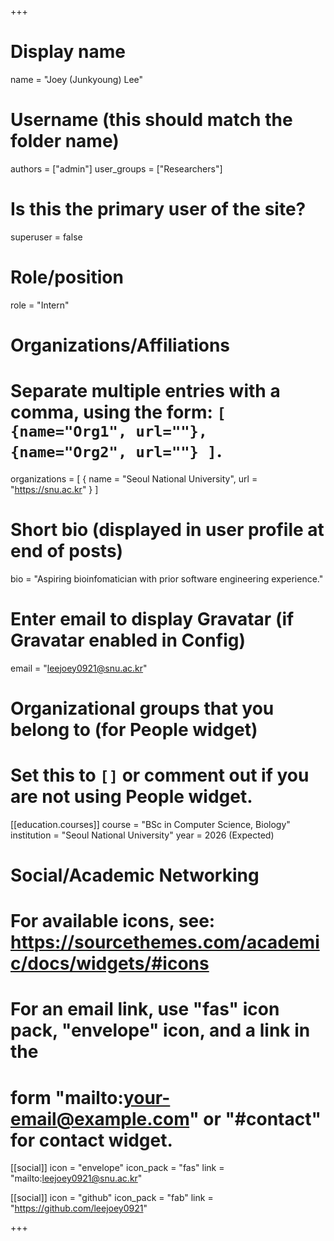 +++

# Display name
name = "Joey (Junkyoung) Lee"

# Username (this should match the folder name)
authors = ["admin"]
user_groups = ["Researchers"]
# Is this the primary user of the site?
superuser = false

# Role/position
role = "Intern"

# Organizations/Affiliations
#   Separate multiple entries with a comma, using the form: `[ {name="Org1", url=""}, {name="Org2", url=""} ]`.
organizations = [ { name = "Seoul National University", url = "https://snu.ac.kr" } ]

# Short bio (displayed in user profile at end of posts)
bio = "Aspiring bioinfomatician with prior software engineering experience."

# Enter email to display Gravatar (if Gravatar enabled in Config)
email = "leejoey0921@snu.ac.kr"


# Organizational groups that you belong to (for People widget)
#   Set this to `[]` or comment out if you are not using People widget.

[[education.courses]]
  course = "BSc in Computer Science, Biology"
  institution = "Seoul National University"
  year = 2026 (Expected)

# Social/Academic Networking
# For available icons, see: https://sourcethemes.com/academic/docs/widgets/#icons
#   For an email link, use "fas" icon pack, "envelope" icon, and a link in the
#   form "mailto:your-email@example.com" or "#contact" for contact widget.

[[social]]
  icon = "envelope"
  icon_pack = "fas"
  link = "mailto:leejoey0921@snu.ac.kr"

[[social]]
  icon = "github"
  icon_pack = "fab"
  link = "https://github.com/leejoey0921"

+++

